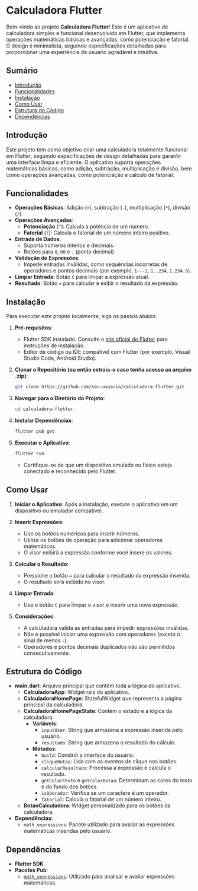 # Calculadora Flutter

Bem-vindo ao projeto **Calculadora Flutter**! Este é um aplicativo de calculadora simples e funcional desenvolvido em Flutter, que implementa operações matemáticas básicas e avançadas, como potenciação e fatorial. O design é minimalista, seguindo especificações detalhadas para proporcionar uma experiência de usuário agradável e intuitiva.

## Sumário

- [Introdução](#introdução)
- [Funcionalidades](#funcionalidades)
- [Instalação](#instalação)
- [Como Usar](#como-usar)
- [Estrutura do Código](#estrutura-do-código)
- [Dependências](#dependências)

## Introdução

Este projeto tem como objetivo criar uma calculadora totalmente funcional em Flutter, seguindo especificações de design detalhadas para garantir uma interface limpa e eficiente. O aplicativo suporta operações matemáticas básicas, como adição, subtração, multiplicação e divisão, bem como operações avançadas, como potenciação e cálculo de fatorial.

## Funcionalidades

- **Operações Básicas**: Adição (`+`), subtração (`-`), multiplicação (`*`), divisão (`/`).
- **Operações Avançadas**:
  - **Potenciação** (`^`): Calcula a potência de um número.
  - **Fatorial** (`!`): Calcula o fatorial de um número inteiro positivo.
- **Entrada de Dados**:
  - Suporta números inteiros e decimais.
  - Botões para `0`, `00` e `.` (ponto decimal).
- **Validação de Expressões**:
  - Impede entradas inválidas, como sequências incorretas de operadores e pontos decimais (por exemplo, `1---2`, `1..234`, `1.234.5`).
- **Limpar Entrada**: Botão `C` para limpar a expressão atual.
- **Resultado**: Botão `=` para calcular e exibir o resultado da expressão.

## Instalação

Para executar este projeto localmente, siga os passos abaixo:

1. **Pré-requisitos**:
   - Flutter SDK instalado. Consulte o [site oficial do Flutter](https://flutter.dev/docs/get-started/install) para instruções de instalação.
   - Editor de código ou IDE compatível com Flutter (por exemplo, Visual Studio Code, Android Studio).

2. **Clonar o Repositório (ou então extraia-o caso tenha acesso ao arquivo .zip)**:
   ```bash
   git clone https://github.com/seu-usuario/calculadora-flutter.git
   ```
   
3. **Navegar para o Diretório do Projeto**:
   ```bash
   cd calculadora-flutter
   ```

4. **Instalar Dependências**:
   ```bash
   flutter pub get
   ```

5. **Executar o Aplicativo**:
   ```bash
   flutter run
   ```
   - Certifique-se de que um dispositivo emulado ou físico esteja conectado e reconhecido pelo Flutter.

## Como Usar

1. **Iniciar o Aplicativo**: Após a instalação, execute o aplicativo em um dispositivo ou emulador compatível.

2. **Inserir Expressões**:
   - Use os botões numéricos para inserir números.
   - Utilize os botões de operação para adicionar operadores matemáticos.
   - O visor exibirá a expressão conforme você insere os valores.

3. **Calcular o Resultado**:
   - Pressione o botão `=` para calcular o resultado da expressão inserida.
   - O resultado será exibido no visor.

4. **Limpar Entrada**:
   - Use o botão `C` para limpar o visor e inserir uma nova expressão.

5. **Considerações**:
   - A calculadora valida as entradas para impedir expressões inválidas.
   - Não é possível iniciar uma expressão com operadores (exceto o sinal de menos `-`).
   - Operadores e pontos decimais duplicados não são permitidos consecutivamente.

## Estrutura do Código

- **main.dart**: Arquivo principal que contém toda a lógica do aplicativo.
  - **CalculadoraApp**: Widget raiz do aplicativo.
  - **CalculadoraHomePage**: StatefulWidget que representa a página principal da calculadora.
  - **CalculadoraHomePageState**: Contém o estado e a lógica da calculadora.
    - **Variáveis**:
      - `inputUser`: String que armazena a expressão inserida pelo usuário.
      - `resultado`: String que armazena o resultado do cálculo.
    - **Métodos**:
      - `build`: Constrói a interface do usuário.
      - `cliqueBotao`: Lida com os eventos de clique nos botões.
      - `calcularResultado`: Processa a expressão e calcula o resultado.
      - `getColorTexto` e `getColorBotao`: Determinam as cores do texto e do fundo dos botões.
      - `isOperador`: Verifica se um caractere é um operador.
      - `fatorial`: Calcula o fatorial de um número inteiro.
  - **BotaoCalculadora**: Widget personalizado para os botões da calculadora.
- **Dependências**:
  - `math_expressions`: Pacote utilizado para avaliar as expressões matemáticas inseridas pelo usuário.

## Dependências

- **Flutter SDK**
- **Pacotes Pub**:
  - [`math_expressions`](https://pub.dev/packages/math_expressions): Utilizado para analisar e avaliar expressões matemáticas.
